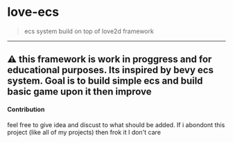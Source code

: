 # love-ecs
> ecs system build on top of love2d framework 
---------- 
⚠️ this framework is work in proggress and for educational purposes. 
Its inspired by bevy ecs system. Goal is to build simple ecs and build basic game upon it 
then improve 
----------
#### Contribution
feel free to give idea and discust to what should be added. 
If i abondont this project (like all of my projects) then frok it I don't care
